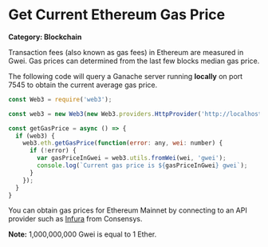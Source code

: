 # Get Current Ethereum Gas Price

__Category: Blockchain__

Transaction fees (also known as gas fees) in Ethereum are measured in Gwei. Gas prices can determined from the last few blocks median gas price.

The following code will query a Ganache server running __locally__ on port 7545 to obtain the current average gas price.

```javascript
const Web3 = require('web3');

const web3 = new Web3(new Web3.providers.HttpProvider('http://localhost:7545'));

const getGasPrice = async () => {
  if (web3) {
    web3.eth.getGasPrice(function(error: any, wei: number) {
      if (!error) {
        var gasPriceInGwei = web3.utils.fromWei(wei, 'gwei');
        console.log(`Current gas price is ${gasPriceInGwei} gwei`);
      }
    });
  }
}
```

You can obtain gas prices for Ethereum Mainnet by connecting to an API provider such as [Infura](https://infura.io) from Consensys.

__Note:__ 1,000,000,000 Gwei is equal to 1 Ether.
